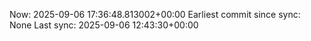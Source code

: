 Now: 2025-09-06 17:36:48.813002+00:00 Earliest commit since sync: None Last sync: 2025-09-06 12:43:30+00:00
